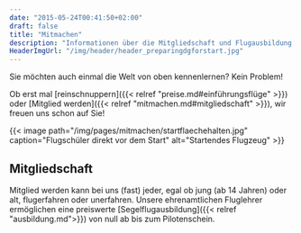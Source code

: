 ```yaml
---
date: "2015-05-24T00:41:50+02:00"
draft: false
title: "Mitmachen"
description: "Informationen über die Mitgliedschaft und Flugausbildung sowie über Schnupperlüge beim Aero-Club Baden-Baden e.V."
HeaderImgUrl: "/img/header/header_preparingdgforstart.jpg"
---
```

Sie möchten auch einmal die Welt von oben kennenlernen? Kein Problem!

Ob erst mal [reinschnuppern]({{< relref "preise.md#einführungsflüge" >}}) oder [Mitglied werden]({{< relref "mitmachen.md#mitgliedschaft" >}}), wir freuen uns schon auf Sie!

{{< image path="/img/pages/mitmachen/startflaechehalten.jpg" caption="Flugschüler direkt vor dem Start" alt="Startendes Flugzeug" >}}

Mitgliedschaft
--------------

Mitglied werden kann bei uns (fast) jeder, egal ob jung (ab 14 Jahren) oder alt, flugerfahren oder unerfahren.
Unsere ehrenamtlichen Fluglehrer ermöglichen eine preiswerte [Segelflugausbildung]({{< relref "ausbildung.md">}}) von null ab bis zum Pilotenschein.

<!--{{< image path="/img/logo_farbig.jpg" attribution="Arno Nymous" caption="Dies ist eine Test-Bildunterschrift." alt="Testbild" >}}

{{< image path="/img/logo_farbig.jpg" attribution="Arno Nymous" caption="Dies ist eine Test-Bildunterschrift." alt="Testbild" class="floatleft" >}}Test

{{< image path="/img/logo_farbig.jpg" attribution="Arno Nymous" caption="Dies ist eine Test-Bildunterschrift." alt="Testbild" class="floatright" >}}asd

asd-->
